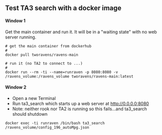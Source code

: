 
## Test TA3 search with a docker image

#### Window 1

Get the main container and run it.  It will be in a "waiting state" with no web server running.

```
# get the main container from dockerhub
#
docker pull tworavens/ravens-main

# run it (no TA2 to connect to ...)
#
docker run --rm -ti --name=runraven -p 8080:8080 -v /ravens_volume:/ravens_volume tworavens/ravens-main:latest
```

#### Window 2

- Open a new Terminal
- Run ta3_search which starts up a web server at http://0.0.0.0:8080
- Note: neither rook nor TA2 is running so this fails...and ta3_search should shutdown

```
docker exec -ti runraven /bin/bash ta3_search /ravens_volume/config_196_autoMpg.json
```

